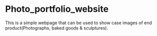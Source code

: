 # Photo_portfolio_website
This is a simple webpage that can be used to show case images of end product(Photographs, baked goods & sculptures).
